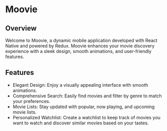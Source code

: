 # Moovie
## Overview
Welcome to Moovie, a dynamic mobile application developed with React Native and powered by Redux. Moovie enhances your movie discovery experience with a sleek design, smooth animations, and user-friendly features.

## Features
- Elegant Design: Enjoy a visually appealing interface with smooth animations.
- Comprehensive Search: Easily find movies and filter by genre to match your preferences.
- Movie Lists: Stay updated with popular, now playing, and upcoming movie lists.
- Personalized Watchlist: Create a watchlist to keep track of movies you want to watch and discover similar movies based on your tastes.
